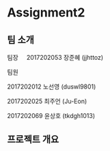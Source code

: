 # Assignment2  
## 팀 소개  

팀장  
  
2017202053 장준혜 (jjhttoz)  

팀원  
  
2017202012 노선영 (duswl9801)  
  
2017202025 최주언 (Ju-Eon)  
  
2017202069 윤상호 (tkdgh1013)  

## 프로젝트 개요  
